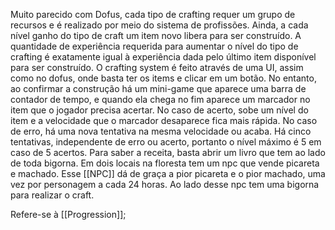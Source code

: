 Muito parecido com Dofus, cada tipo de crafting requer um grupo de recursos e é realizado por meio do sistema de profissões. Ainda, a cada nível ganho do tipo de craft um item novo libera para ser construído. A quantidade de experiência requerida para aumentar o nível do tipo de crafting é exatamente igual à experiência dada pelo último item disponível para ser construído. O crafting system é feito através de uma UI, assim como no dofus, onde basta ter os items e clicar em um botão. No entanto, ao confirmar a construção há um mini-game que aparece uma barra de contador de tempo, e quando ela chega no fim aparece um marcador no item que o jogador precisa acertar. No caso de acerto, sobe um nível do item e a velocidade que o marcador desaparece fica mais rápida. No caso de erro, há uma nova tentativa na mesma velocidade ou acaba. Há cinco tentativas, independente de erro ou acerto, portanto o nível máximo é 5 em caso de 5 acertos. Para saber a receita, basta abrir um livro que tem ao lado de toda bigorna. Em dois locais na floresta tem um npc que vende picareta e machado. Esse [[NPC]] dá de graça a pior picareta e o pior machado, uma vez por personagem a cada 24 horas. Ao lado desse npc tem uma bigorna para realizar o craft.

Refere-se à [[Progression]];